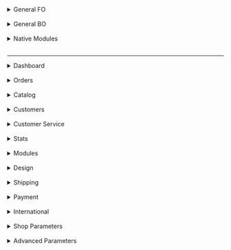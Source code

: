 <details>
	<summary>General FO</summary>
<br>
</details>
<br>

<details>
<summary>General BO</summary>
<br>
	<details>
		<summary>text</summary>
		<br>
	</details>
		<br>
  	<details>
		<summary>UI Kit</summary>
		<br>
	</details>
</details>
<br>

<details>
  <summary>Native Modules</summary>
<br>
</details>
<br>

* * *

<details>
	<summary>Dashboard</summary>
<br>
</details>
<br>

<details>
<summary>Orders</summary>
<br>
	<details>
		<summary>Orders</summary>
	<ul>
		<li>
			<a href="https://github.com/PrestaShop/prestashop-specs/Order-List.md">List Page</a>
		</li>
		<li>
			<a href="https://github.com/PrestaShop/prestashop-specs/Order-Add.md">Add/Edit Page</a>
		</li>
	</ul>
	</details>
	<details>
		<summary>Invoices</summary>
	<ul>
		<li>
			<a href="https://github.com/PrestaShop/prestashop-specs/Order-List.md">List Page</a>
		</li>
		<li>
			<a href="https://github.com/PrestaShop/prestashop-specs/Order-Add.md">Add/Edit Page</a>
		</li>
	</ul>
	</details>
	<details>
		<summary>Credit Slips</summary>
	<ul>
		<li>
			<a href="https://github.com/PrestaShop/prestashop-specs/Order-List.md">List Page</a>
		</li>
		<li>
			<a href="https://github.com/PrestaShop/prestashop-specs/Order-Add.md">Add/Edit Page</a>
		</li>
	</ul>
	</details>
	<details>
		<summary>Delivery Slips</summary>
	<ul>
		<li>
			<a href="https://github.com/PrestaShop/prestashop-specs/Order-List.md">List Page</a>
		</li>
		<li>
			<a href="https://github.com/PrestaShop/prestashop-specs/Order-Add.md">Add/Edit Page</a>
		</li>
	</ul>
	</details>
	<details>
		<summary>Shopping Carts</summary>
	<ul>
		<li>
			<a href="https://github.com/PrestaShop/prestashop-specs/Order-List.md">List Page</a>
		</li>
		<li>
			<a href="https://github.com/PrestaShop/prestashop-specs/Order-Add.md">Add/Edit Page</a>
		</li>
	</ul>
	</details>
</details>
<br>

<details>
<summary>Catalog</summary>
<br>
	<details>
		<summary>Products</summary>
	<ul>
		<li>
			<a href="https://github.com/PrestaShop/prestashop-specs/blob/master/Catalog-products-add-edit.md">Add / edit product page</a>
		</li>
	</ul>
	</details>
	<details>
		<summary>Categories</summary>
	<ul>
		<li>
			<a href="https://github.com/PrestaShop/prestashop-specs/Order-List.md">List Page</a>
		</li>
		<li>
			<a href="https://github.com/PrestaShop/prestashop-specs/Order-Add.md">Add/Edit Page</a>
		</li>
	</ul>
	</details>
	<details>
		<summary>Monitoring</summary>
	<ul>
		<li>
			<a href="https://github.com/PrestaShop/prestashop-specs/Order-List.md">List Page</a>
		</li>
		<li>
			<a href="https://github.com/PrestaShop/prestashop-specs/Order-Add.md">Add/Edit Page</a>
		</li>
	</ul>
	</details>
	<details>
		<summary>Attributes & Features</summary>
	<ul>
		<li>
			<a href="https://github.com/PrestaShop/prestashop-specs/Order-List.md">List Page</a>
		</li>
		<li>
			<a href="https://github.com/PrestaShop/prestashop-specs/Order-Add.md">Add/Edit Page</a>
		</li>
	</ul>
	</details>
	<details>
		<summary>Brands & Suppliers</summary>
	<ul>
		<li>
			<a href="https://github.com/PrestaShop/prestashop-specs/Order-List.md">List Page</a>
		</li>
		<li>
			<a href="https://github.com/PrestaShop/prestashop-specs/Order-Add.md">Add/Edit Page</a>
		</li>
	</ul>
	</details>
	<details>
		<summary>Files</summary>
	<ul>
		<li>
			<a href="https://github.com/PrestaShop/prestashop-specs/Order-List.md">List Page</a>
		</li>
		<li>
			<a href="https://github.com/PrestaShop/prestashop-specs/Order-Add.md">Add/Edit Page</a>
		</li>
	</ul>
	</details>
	<details>
		<summary>Discounts</summary>
	<ul>
		<li>
			<a href="https://github.com/PrestaShop/prestashop-specs/Order-List.md">List Page</a>
		</li>
		<li>
			<a href="https://github.com/PrestaShop/prestashop-specs/Order-Add.md">Add/Edit Page</a>
		</li>
	</ul>
	</details>
	<details>
		<summary>Stocks</summary>
	<ul>
		<li>
			<a href="https://github.com/PrestaShop/prestashop-specs/Order-List.md">List Page</a>
		</li>
		<li>
			<a href="https://github.com/PrestaShop/prestashop-specs/Order-Add.md">Add/Edit Page</a>
		</li>
	</ul>
	</details>
</details>
<br>

<details>
<summary>Customers</summary>
<br>
	<details>
		<summary>Customers</summary>
	<ul>
		<li>
			<a href="https://github.com/PrestaShop/prestashop-specs/Order-List.md">List Page</a>
		</li>
		<li>
			<a href="https://github.com/PrestaShop/prestashop-specs/Order-Add.md">Add/Edit Page</a>
		</li>
	</ul>
	</details>
	<details>
		<summary>Addresses</summary>
	<ul>
		<li>
			<a href="https://github.com/PrestaShop/prestashop-specs/Order-List.md">List Page</a>
		</li>
		<li>
			<a href="https://github.com/PrestaShop/prestashop-specs/Order-Add.md">Add/Edit Page</a>
		</li>
	</ul>
	</details>
</details>
<br>

<details>
<summary>Customer Service</summary>
<br>
	<details>
		<summary>Customer Service</summary>
	<ul>
		<li>
			<a href="https://github.com/PrestaShop/prestashop-specs/Order-List.md">List Page</a>
		</li>
		<li>
			<a href="https://github.com/PrestaShop/prestashop-specs/Order-Add.md">Add/Edit Page</a>
		</li>
	</ul>
	</details>
	<details>
		<summary>Order Messages</summary>
	<ul>
		<li>
			<a href="https://github.com/PrestaShop/prestashop-specs/Order-List.md">List Page</a>
		</li>
		<li>
			<a href="https://github.com/PrestaShop/prestashop-specs/Order-Add.md">Add/Edit Page</a>
		</li>
	</ul>
	</details>
	<details>
		<summary>Merchandise Returns</summary>
	<ul>
		<li>
			<a href="https://github.com/PrestaShop/prestashop-specs/Order-List.md">List Page</a>
		</li>
		<li>
			<a href="https://github.com/PrestaShop/prestashop-specs/Order-Add.md">Add/Edit Page</a>
		</li>
	</ul>
	</details>
</details>
<br>

<details>
<summary>Stats
</details>
<br>

<details>
<summary>Modules</summary>
<br>
	<details>
		<summary>Module Catalog</summary>
	<ul>
		<li>
			<a href="https://github.com/PrestaShop/prestashop-specs/Order-List.md">List Page</a>
		</li>
		<li>
			<a href="https://github.com/PrestaShop/prestashop-specs/Order-Add.md">Add/Edit Page</a>
		</li>
	</ul>
	</details>
	<details>
		<summary>Module Manager</summary>
	<ul>
		<li>
			<a href="https://github.com/PrestaShop/prestashop-specs/Order-List.md">List Page</a>
		</li>
		<li>
			<a href="https://github.com/PrestaShop/prestashop-specs/Order-Add.md">Add/Edit Page</a>
		</li>
	</ul>
	</details>
	<details>
		<summary>Modules</summary>
	<ul>
		<li>
			<a href="https://github.com/PrestaShop/prestashop-specs/blob/master/ps_facetedsearch.md">Faceted search</a>
		</li>
	</ul>
	</details>
	
</details>
<br>

<details>
<summary>Design</summary>
<br>
	<details>
		<summary>Theme & Logo</summary>
	<ul>
		<li>
			<a href="https://github.com/PrestaShop/prestashop-specs/theme-logo.md">Theme and Logo</a>
		</li>
	</ul>
	</details>
	<details>
		<summary>Theme Catalog</summary>
	<ul>
		<li>
			<a href="https://github.com/PrestaShop/prestashop-specs/Order-List.md">List Page</a>
		</li>
		<li>
			<a href="https://github.com/PrestaShop/prestashop-specs/Order-Add.md">Add/Edit Page</a>
		</li>
	</ul>
	</details>
	<details>
		<summary>Pages</summary>
	<ul>
		<li>
			<a href="https://github.com/PrestaShop/prestashop-specs/Order-List.md">List Page</a>
		</li>
		<li>
			<a href="https://github.com/PrestaShop/prestashop-specs/Order-Add.md">Add/Edit Page</a>
		</li>
	</ul>
	</details>
	<details>
		<summary>Positions</summary>
	<ul>
		<li>
			<a href="https://github.com/PrestaShop/prestashop-specs/Order-List.md">List Page</a>
		</li>
		<li>
			<a href="https://github.com/PrestaShop/prestashop-specs/Order-Add.md">Add/Edit Page</a>
		</li>
	</ul>
	</details>
	<details>
		<summary>Image Settings</summary>
	<ul>
		<li>
			<a href="https://github.com/PrestaShop/prestashop-specs/Order-List.md">List Page</a>
		</li>
		<li>
			<a href="https://github.com/PrestaShop/prestashop-specs/Order-Add.md">Add/Edit Page</a>
		</li>
	</ul>
	</details>
	<details>
		<summary>Link Widget</summary>
	<ul>
		<li>
			<a href="https://github.com/PrestaShop/prestashop-specs/Order-List.md">List Page</a>
		</li>
		<li>
			<a href="https://github.com/PrestaShop/prestashop-specs/Order-Add.md">Add/Edit Page</a>
		</li>
	</ul>
	</details>
</details>
<br>

<details>
<summary>Shipping</summary>
<br>
	<details>
		<summary>Carriers</summary>
	<ul>
		<li>
			<a href="https://github.com/PrestaShop/prestashop-specs/Order-List.md">List Page</a>
		</li>
		<li>
			<a href="https://github.com/PrestaShop/prestashop-specs/Order-Add.md">Add/Edit Page</a>
		</li>
	</ul>
	</details>
	<details>
		<summary>Preferences</summary>
	<ul>
		<li>
			<a href="https://github.com/PrestaShop/prestashop-specs/Order-List.md">List Page</a>
		</li>
		<li>
			<a href="https://github.com/PrestaShop/prestashop-specs/Order-Add.md">Add/Edit Page</a>
		</li>
	</ul>
	</details>
</details>
<br>

<details>
<summary>Payment</summary>
<br>
	<details>
		<summary>Payment Methods</summary>
	<ul>
		<li>
			<a href="https://github.com/PrestaShop/prestashop-specs/Order-List.md">List Page</a>
		</li>
		<li>
			<a href="https://github.com/PrestaShop/prestashop-specs/Order-Add.md">Add/Edit Page</a>
		</li>
	</ul>
	</details>
	<details>
		<summary>Preferences</summary>
	<ul>
		<li>
			<a href="https://github.com/PrestaShop/prestashop-specs/Order-List.md">List Page</a>
		</li>
		<li>
			<a href="https://github.com/PrestaShop/prestashop-specs/Order-Add.md">Add/Edit Page</a>
		</li>
	</ul>
	</details>
</details>
<br>

<details>
<summary>International</summary>
<br>
	<details>
		<summary>Localization</summary>
	<ul>
		<li>
			<a href="https://github.com/PrestaShop/prestashop-specs/blob/master/Localization-Currencies-List-Add-Edit.md">Currencies</a>
		</li>
	</ul>
	</details>
	<details>
		<summary>Locations</summary>
	<ul>
		<li>
			<a href="https://github.com/PrestaShop/prestashop-specs/Order-List.md">List Page</a>
		</li>
		<li>
			<a href="https://github.com/PrestaShop/prestashop-specs/Order-Add.md">Add/Edit Page</a>
		</li>
	</ul>
	</details>
	<details>
		<summary>Taxes</summary>
	<ul>
		<li>
			<a href="https://github.com/PrestaShop/prestashop-specs/Order-List.md">List Page</a>
		</li>
		<li>
			<a href="https://github.com/PrestaShop/prestashop-specs/Order-Add.md">Add/Edit Page</a>
		</li>
	</ul>
	</details>
	<details>
		<summary>Translations</summary>
	<ul>
		<li>
			<a href="https://github.com/PrestaShop/prestashop-specs/Order-List.md">List Page</a>
		</li>
		<li>
			<a href="https://github.com/PrestaShop/prestashop-specs/Order-Add.md">Add/Edit Page</a>
		</li>
	</ul>
	</details>
</details>
<br>

<details>
<summary>Shop Parameters</summary>
<br>
	<details>
		<summary>General</summary>
	<ul>
		<li>
			<a href="https://github.com/PrestaShop/prestashop-specs/Order-List.md">List Page</a>
		</li>
		<li>
			<a href="https://github.com/PrestaShop/prestashop-specs/Order-Add.md">Add/Edit Page</a>
		</li>
	</ul>
	</details>
	<details>
		<summary>Order Settings</summary>
	<ul>
		<li>
			<a href="https://github.com/PrestaShop/prestashop-specs/Order-List.md">List Page</a>
		</li>
		<li>
			<a href="https://github.com/PrestaShop/prestashop-specs/Order-Add.md">Add/Edit Page</a>
		</li>
	</ul>
	</details>
	<details>
		<summary>Product Settings</summary>
	<ul>
		<li>
			<a href="https://github.com/PrestaShop/prestashop-specs/Order-List.md">List Page</a>
		</li>
		<li>
			<a href="https://github.com/PrestaShop/prestashop-specs/Order-Add.md">Add/Edit Page</a>
		</li>
	</ul>
	</details>
	<details>
		<summary>Customer Settings</summary>
	<ul>
		<li>
			<a href="https://github.com/PrestaShop/prestashop-specs/Order-List.md">List Page</a>
		</li>
		<li>
			<a href="https://github.com/PrestaShop/prestashop-specs/Order-Add.md">Add/Edit Page</a>
		</li>
	</ul>
	</details>
	<details>
		<summary>Contact</summary>
	<ul>
		<li>
			<a href="https://github.com/PrestaShop/prestashop-specs/Order-List.md">List Page</a>
		</li>
		<li>
			<a href="https://github.com/PrestaShop/prestashop-specs/Order-Add.md">Add/Edit Page</a>
		</li>
	</ul>
	</details>
	<details>
		<summary>Traffic & SEO</summary>
	<ul>
		<li>
			<a href="https://github.com/PrestaShop/prestashop-specs/Order-List.md">List Page</a>
		</li>
		<li>
			<a href="https://github.com/PrestaShop/prestashop-specs/Order-Add.md">Add/Edit Page</a>
		</li>
	</ul>
	</details>
	<details>
		<summary>Search</summary>
	<ul>
		<li>
			<a href="https://github.com/PrestaShop/prestashop-specs/Order-List.md">List Page</a>
		</li>
		<li>
			<a href="https://github.com/PrestaShop/prestashop-specs/Order-Add.md">Add/Edit Page</a>
		</li>
	</ul>
	</details>
	<details>
		<summary>Merchant Expertise</summary>
	<ul>
		<li>
			<a href="https://github.com/PrestaShop/prestashop-specs/Order-List.md">List Page</a>
		</li>
		<li>
			<a href="https://github.com/PrestaShop/prestashop-specs/Order-Add.md">Add/Edit Page</a>
		</li>
	</ul>
	</details>
</details>
<br>

<details>
<summary>Advanced Parameters</summary>
<br>
	<details>
		<summary>Information</summary>
	<ul>
		<li>
			<a href="https://github.com/PrestaShop/prestashop-specs/Order-List.md">List Page</a>
		</li>
		<li>
			<a href="https://github.com/PrestaShop/prestashop-specs/Order-Add.md">Add/Edit Page</a>
		</li>
	</ul>
	</details>
	<details>
		<summary>Performance</summary>
	<ul>
		<li>
			<a href="https://github.com/PrestaShop/prestashop-specs/Order-List.md">List Page</a>
		</li>
		<li>
			<a href="https://github.com/PrestaShop/prestashop-specs/Order-Add.md">Add/Edit Page</a>
		</li>
	</ul>
	</details>
	<details>
		<summary>Administration</summary>
	<ul>
		<li>
			<a href="https://github.com/PrestaShop/prestashop-specs/Order-List.md">List Page</a>
		</li>
		<li>
			<a href="https://github.com/PrestaShop/prestashop-specs/Order-Add.md">Add/Edit Page</a>
		</li>
	</ul>
	</details>
	<details>
		<summary>E-mail</summary>
	<ul>
		<li>
			<a href="https://github.com/PrestaShop/prestashop-specs/Order-List.md">List Page</a>
		</li>
		<li>
			<a href="https://github.com/PrestaShop/prestashop-specs/Order-Add.md">Add/Edit Page</a>
		</li>
	</ul>
	</details>
	<details>
		<summary>Import</summary>
	<ul>
		<li>
			<a href="https://github.com/PrestaShop/prestashop-specs/Order-List.md">List Page</a>
		</li>
		<li>
			<a href="https://github.com/PrestaShop/prestashop-specs/Order-Add.md">Add/Edit Page</a>
		</li>
	</ul>
	</details>
	<details>
		<summary>Team</summary>
	<ul>
		<li>
			<a href="https://github.com/PrestaShop/prestashop-specs/Order-List.md">List Page</a>
		</li>
		<li>
			<a href="https://github.com/PrestaShop/prestashop-specs/Order-Add.md">Add/Edit Page</a>
		</li>
	</ul>
	</details>
	<details>
		<summary>Database</summary>
	<ul>
		<li>
			<a href="https://github.com/PrestaShop/prestashop-specs/Order-List.md">List Page</a>
		</li>
		<li>
			<a href="https://github.com/PrestaShop/prestashop-specs/Order-Add.md">Add/Edit Page</a>
		</li>
	</ul>
	</details>
	<details>
		<summary>Logs</summary>
	<ul>
		<li>
			<a href="https://github.com/PrestaShop/prestashop-specs/Order-List.md">List Page</a>
		</li>
		<li>
			<a href="https://github.com/PrestaShop/prestashop-specs/Order-Add.md">Add/Edit Page</a>
		</li>
	</ul>
	</details>
	<details>
		<summary>Webservice</summary>
	<ul>
		<li>
			<a href="https://github.com/PrestaShop/prestashop-specs/Order-List.md">List Page</a>
		</li>
		<li>
			<a href="https://github.com/PrestaShop/prestashop-specs/Order-Add.md">Add/Edit Page</a>
		</li>
	</ul>
	</details>
</details>
<br>
